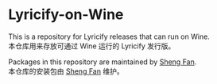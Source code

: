 # Lyricify-on-Wine
This is a repository for Lyricify releases that can run on Wine.  
本仓库用来存放可通过 Wine 运行的 Lyricify 发行版。  

Packages in this repository are maintained by [Sheng Fan](https://github.com/fred913).  
本仓库的安装包由 [Sheng Fan](https://github.com/fred913) 维护。  
